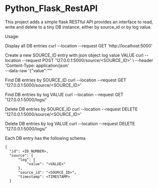# Python_Flask_RestAPI

This project adds a simple flask RESTful API provides an interface to read, write and delete to a tiny DB instance,
either by source_id or by log value.

Usage:

Display all DB entries
curl --location --request GET 'http://localhost:5000'

Create a new SOURCE_ID entry with json object log value VALUE
curl --location --request POST '127.0.0.1:5000/source/<SOURCE_ID>' \ 
--header 'Content-Type: application/json' \
--data-raw '{"value":"<VALUE>"'
  
Find DB entries by SOURCE_ID
curl --location --request GET '127.0.0.1:5000/source/<SOURCE_ID>'

Find DB entries by log VALUE
curl --location --request GET '127.0.0.1:5000/logs/<VALUE>'
  
Delete DB entries by SOURCE_ID
curl --location --request DELETE '127.0.0.1:5000/source/<SOURCE_ID>'

Delete DB entries by log VALUE
curl --location --request DELETE '127.0.0.1:5000/logs/<VALUE>'
  
  
Each DB entry has the following schema

    {
      "id": <ID_NUMBER>,
      "source": {
          "log": {
              "value": "<VALUE>"
          },
          "source_id": "<SOURCE_ID>",
          "timestamp": <TIMESTAMP>
      }
